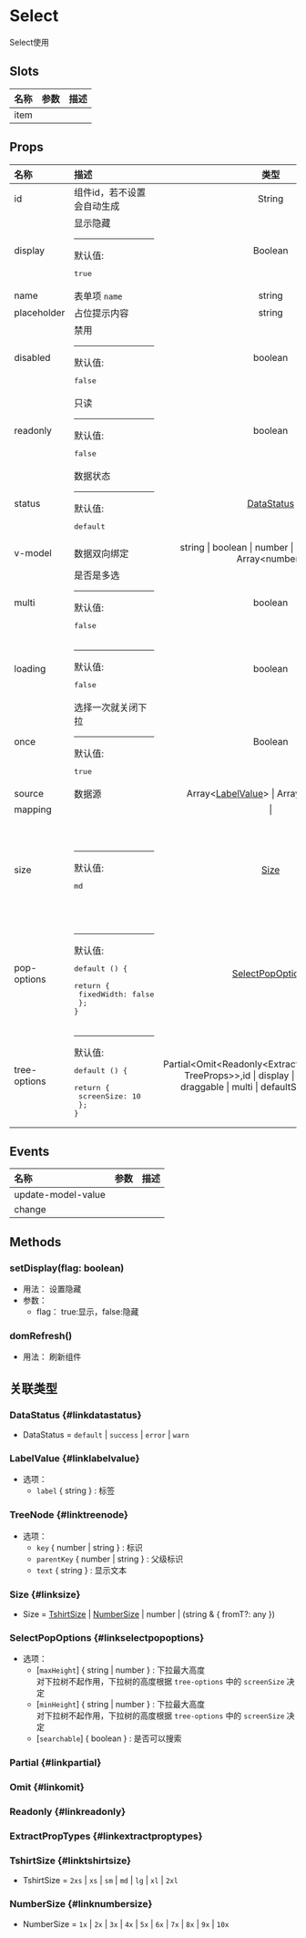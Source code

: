 # Select


Select使用

## Slots


<div class="slots">

| 名称 | 参数 | 描述 |
| :--- | :--- | :--- |
| item |      |      |

</div>



## Props


<div class="props">

| 名称         | 描述                                                                                       |                                                                               类型                                                                               | 可选值                                                                                                                  |
| :----------- | :----------------------------------------------------------------------------------------- | :--------------------------------------------------------------------------------------------------------------------------------------------------------------: | :---------------------------------------------------------------------------------------------------------------------- |
| id           | 组件id，若不设置会自动生成                                                                 |                                                                              String                                                                              |                                                                                                                         |
| display      | 显示隐藏<hr>默认值:<br><pre>true</pre>                                                     |                                                                              Boolean                                                                             |                                                                                                                         |
| name         | 表单项 `name`                                                                              |                                                                              string                                                                              |                                                                                                                         |
| placeholder  | 占位提示内容                                                                               |                                                                              string                                                                              |                                                                                                                         |
| disabled     | 禁用<hr>默认值:<br><pre>false</pre>                                                        |                                                                              boolean                                                                             |                                                                                                                         |
| readonly     | 只读<hr>默认值:<br><pre>false</pre>                                                        |                                                                              boolean                                                                             |                                                                                                                         |
| status       | 数据状态<hr>默认值:<br><pre>default</pre>                                                  |                                                                   [DataStatus](#linkdatastatus)                                                                  | `default` , `success` , `error` , `warn`                                                                                |
| v-model      | 数据双向绑定                                                                               |                                             string \| boolean \| number \| Array&lt;string&gt; \| Array&lt;number&gt;                                            |                                                                                                                         |
| multi        | 是否是多选<hr>默认值:<br><pre>false</pre>                                                  |                                                                              boolean                                                                             |                                                                                                                         |
| loading      | <hr>默认值:<br><pre>false</pre>                                                            |                                                                              boolean                                                                             |                                                                                                                         |
| once         | 选择一次就关闭下拉<hr>默认值:<br><pre>true</pre>                                           |                                                                              Boolean                                                                             |                                                                                                                         |
| source       | 数据源                                                                                     |                                       Array&lt;[LabelValue](#linklabelvalue)&gt; \| Array&lt;[TreeNode](#linktreenode)&gt;                                       |                                                                                                                         |
| mapping      |                                                                                            |                                                                                \|                                                                                |                                                                                                                         |
| size         | <hr>默认值:<br><pre>md</pre>                                                               |                                                                         [Size](#linksize)                                                                        | `2xs` , `xs` , `sm` , `md` , `lg` , `xl` , `2xl` , `1x` , `2x` , `3x` , `4x` , `5x` , `6x` , `7x` , `8x` , `9x` , `10x` |
| pop-options  | <hr>默认值:<br><pre>default () {<br>  return {<br>    fixedWidth: false<br>  };<br>}</pre> |                                                             [SelectPopOptions](#linkselectpopoptions)                                                            |                                                                                                                         |
| tree-options | <hr>默认值:<br><pre>default () {<br>  return {<br>    screenSize: 10<br>  };<br>}</pre>    | Partial&lt;Omit&lt;Readonly&lt;ExtractPropTypes&lt;typeof TreeProps&gt;&gt;,id \| display \| source \| size \| draggable \| multi \| defaultSelectedKeys&gt;&gt; |                                                                                                                         |

</div>



## Events


<div class="events">

| 名称               | 参数 | 描述 |
| :----------------- | :--- | :--- |
| update-model-value |      |      |
| change             |      |      |

</div>



## Methods

### setDisplay(flag: boolean)
- 用法： 设置隐藏
- 参数：
	 - flag： true:显示，false:隐藏

### domRefresh()
- 用法： 刷新组件











## 关联类型



### DataStatus {#linkdatastatus}

- DataStatus = 	 `default` \| `success` \| `error` \| `warn`

### LabelValue {#linklabelvalue}

- 选项：
	 - `label` { string } : 标签

### TreeNode {#linktreenode}

- 选项：
	 - `key` { number \| string } : 标识
	 - `parentKey` { number \| string } : 父级标识
	 - `text` { string } : 显示文本

### Size {#linksize}

- Size = 	 [TshirtSize](#linktshirtsize) \| [NumberSize](#linknumbersize) \| number \| (string &amp; { fromT?: any })

### SelectPopOptions {#linkselectpopoptions}

- 选项：
	 - [`maxHeight`] { string \| number } : 下拉最大高度<br/>对下拉树不起作用，下拉树的高度根据 `tree-options` 中的 `screenSize` 决定
	 - [`minHeight`] { string \| number } : 下拉最大高度<br/>对下拉树不起作用，下拉树的高度根据 `tree-options` 中的 `screenSize` 决定
	 - [`searchable`] { boolean } : 是否可以搜索

### Partial {#linkpartial}


### Omit {#linkomit}


### Readonly {#linkreadonly}


### ExtractPropTypes {#linkextractproptypes}


### TshirtSize {#linktshirtsize}

- TshirtSize = 	 `2xs` \| `xs` \| `sm` \| `md` \| `lg` \| `xl` \| `2xl`

### NumberSize {#linknumbersize}

- NumberSize = 	 `1x` \| `2x` \| `3x` \| `4x` \| `5x` \| `6x` \| `7x` \| `8x` \| `9x` \| `10x`